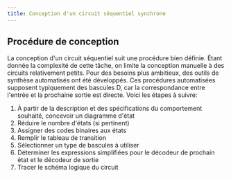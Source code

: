 ```yaml
---
title: Conception d'un circuit séquentiel synchrone
---
```


## Procédure de conception

La conception d'un circuit séquentiel suit une procédure bien
définie. Étant donnée la complexité de cette tâche, on limite la
conception manuelle à des circuits relativement petits. Pour des
besoins plus ambitieux, des outils de synthèse automatisés ont été
développés. Ces procédures automatisées supposent typiquement des
bascules D, car la correspondance entre l'entrée et la prochaine
sortie est directe. Voici les étapes à suivre:

1.  À partir de la description et des spécifications du comportement
    souhaité, concevoir un diagramme d'état
2.  Réduire le nombre d'états (si pertinent)
3.  Assigner des codes binaires aux états
4.  Remplir le tableau de transition
5.  Sélectionner un type de bascules à utiliser
6.  Déterminer les expressions simplifiées pour le décodeur de prochain
    état et le décodeur de sortie
7.  Tracer le schéma logique du circuit
